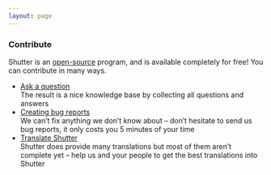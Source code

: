 ```yaml
---
layout: page
---
```

### Contribute

Shutter is an [open-source](http://www.opensource.org/) program, and is available completely for free! You can contribute in many ways.

  * [Ask a question](https://github.com/shutter-project/shutter/issues/new?assignees=&labels=question&template=question.md&title=)  
  The result is a nice knowledge base by collecting all questions and answers
  * [Creating bug reports](https://github.com/shutter-project/shutter/issues/new?assignees=&labels=bug&template=bug_report.md&title=)  
  We can’t fix anything we don’t know about – don’t hesitate to send us bug reports, it only costs you 5 minutes of your time
  * [Translate Shutter](https://translations.launchpad.net/shutter)  
  Shutter does provide many translations but most of them aren’t complete yet – help us and your people to get the best translations into Shutter
